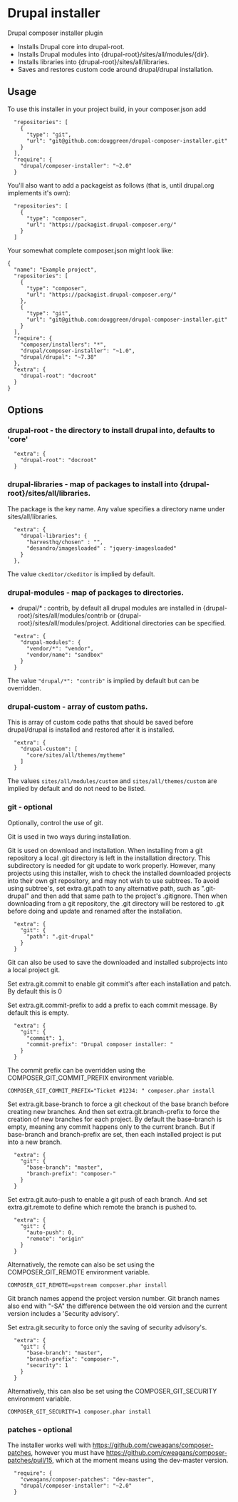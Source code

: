 # Drupal installer

Drupal composer installer plugin

* Installs Drupal core into drupal-root.
* Installs Drupal modules into {drupal-root}/sites/all/modules/{dir}.
* Installs libraries into {drupal-root}/sites/all/libraries.
* Saves and restores custom code around drupal/drupal installation.

## Usage

To use this installer in your project build, in your composer.json add

```
  "repositories": [
    {
      "type": "git",
      "url": "git@github.com:douggreen/drupal-composer-installer.git"
    }
  ],
  "require": {
    "drupal/composer-installer": "~2.0"
  }
```

You'll also want to add a packageist as follows (that is, until drupal.org implements it's own):

```
  "repositories": [
    {
      "type": "composer",
      "url": "https://packagist.drupal-composer.org/"
    }
  ]
```

Your somewhat complete composer.json might look like:

```
{
  "name": "Example project",
  "repositories": [
    {
      "type": "composer",
      "url": "https://packagist.drupal-composer.org/"
    },
    {
      "type": "git",
      "url": "git@github.com:douggreen/drupal-composer-installer.git"
    }
  ],
  "require": {
    "composer/installers": "*",
    "drupal/composer-installer": "~1.0",
    "drupal/drupal": "~7.38"
  },
  "extra": {
    "drupal-root": "docroot"
  }
}
```

## Options

### drupal-root - the directory to install drupal into, defaults to 'core'

```
  "extra": {
    "drupal-root": "docroot"
  }
```

### drupal-libraries - map of packages to install into {drupal-root}/sites/all/libraries.

The package is the key name. Any value specifies a directory name under sites/all/libraries.

```
  "extra": {
    "drupal-libraries": {
      "harvesthq/chosen" : "",
      "desandro/imagesloaded" : "jquery-imagesloaded"
    }
  },
```

The value ```ckeditor/ckeditor``` is implied by default.

### drupal-modules - map of packages to directories.

* drupal/* : contrib, by default all drupal modules are installed in {drupal-root}/sites/all/modules/contrib
or {drupal-root}/sites/all/modules/project. Additional directories can be specified.

```
  "extra": {
    "drupal-modules": {
      "vendor/*": "vendor",
      "vendor/name": "sandbox"
    }
  }
```

The value ```"drupal/*": "contrib"``` is implied by default but can be overridden.

### drupal-custom - array of custom paths.

This is array of custom code paths that should be saved before drupal/drupal is installed and restored after it is installed.

```
  "extra": {
    "drupal-custom": [
      "core/sites/all/themes/mytheme"
    ]
  }
```

The values ```sites/all/modules/custom``` and ```sites/all/themes/custom``` are implied by default and do not
need to be listed.

### git - optional

Optionally, control the use of git.

Git is used in two ways during installation.

Git is used on download and installation.
When installing from a git repository a local .git directory is left in the installation directory.
This subdirectory is needed for git update to work properly.
However, many projects using this installer, wish to check the installed downloaded projects into their own git repository, and may not wish to use subtrees.
To avoid using subtree's, set extra.git.path to any alternative path, such as ".git-drupal" and then add that same path to the project's .gitignore.
Then when downloading from a git repository, the .git directory will be restored to .git before doing and update and renamed after the installation.

```
  "extra": {
    "git": {
      "path": ".git-drupal"
    }
  }
```

Git can also be used to save the downloaded and installed subprojects into a local project git.

Set extra.git.commit to enable git commit's after each installation and patch.
By default this is 0

Set extra.git.commit-prefix to add a prefix to each commit message.
By default this is empty.

```
  "extra": {
    "git": {
      "commit": 1,
      "commit-prefix": "Drupal composer installer: "
    }
  }
```

The commit prefix can be overridden using the COMPOSER_GIT_COMMIT_PREFIX environment variable.

```
COMPOSER_GIT_COMMIT_PREFIX="Ticket #1234: " composer.phar install
```

Set extra.git.base-branch to force a git checkout of the base branch before creating new branches.
And then set extra.git.branch-prefix to force the creation of new branches for each project.
By default the base-branch is empty, meaning any commit happens only to the current branch.
But if base-branch and branch-prefix are set, then each installed project is put into a new branch.

```
  "extra": {
    "git": {
      "base-branch": "master",
      "branch-prefix": "composer-"
    }
  }
```

Set extra.git.auto-push to enable a git push of each branch.
And set extra.git.remote to define which remote the branch is pushed to.

```
  "extra": {
    "git": {
      "auto-push": 0,
      "remote": "origin"
    }
  }
```

Alternatively, the remote can also be set using the COMPOSER_GIT_REMOTE environment variable.

```
COMPOSER_GIT_REMOTE=upstream composer.phar install
```

Git branch names append the project version number.
Git branch names also end with "-SA" the difference between the old version and the current version includes a 'Security advisory'.

Set extra.git.security to force only the saving of security advisory's.

```
  "extra": {
    "git": {
      "base-branch": "master",
      "branch-prefix": "composer-",
      "security": 1
    }
  }
```

Alternatively, this can also be set using the COMPOSER_GIT_SECURITY environment variable.

```
COMPOSER_GIT_SECURITY=1 composer.phar install
```

### patches - optional

The installer works well with https://github.com/cweagans/composer-patches,
however you must have https://github.com/cweagans/composer-patches/pull/15,
which at the moment means using the dev-master version.

```
  "require": {
    "cweagans/composer-patches": "dev-master",
    "drupal/composer-installer": "~2.0"
  }
```
